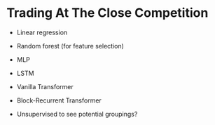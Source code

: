 # Trading At The Close Competition

- Linear regression
- Random forest (for feature selection)
- MLP
- LSTM
- Vanilla Transformer
- Block-Recurrent Transformer

- Unsupervised to see potential groupings?
